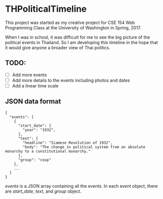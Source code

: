 # THPoliticalTimeline

This project was started as my creative project for CSE 154 Web Programming Class at the University of Washington in Spring, 2017.

When I was in school, it was difficult for me to see the big picture of the political events in Thailand. So I am developing this timeline in the hope that it would give anyone a broader view of Thai politics.  

## TODO:
- [ ] Add more events
- [ ] Add more details to the events including photos and dates
- [ ] Add a linear time scale 

## JSON data format
```
{
  "events": [
    {
      "start_date": {
        "year": "1932",
      },
      "text": {
        "headline": "Siamese Revolution of 1932",
        "body": "The change in political system from an absolute monarchy to a constitutional monarchy."
      },
      "group": "coup"
    },
    ...
  ]
}
```

*events* is a JSON array containing all the events.
In each event object, there are *start_date*, *text*, and *group* object.


